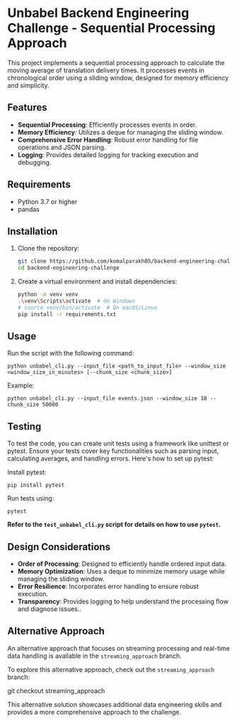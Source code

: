 # Unbabel Backend Engineering Challenge - Sequential Processing Approach

This project implements a sequential processing approach to calculate the moving average of translation delivery times. It processes events in chronological order using a sliding window, designed for memory efficiency and simplicity.

## Features

- **Sequential Processing**: Efficiently processes events in order.
- **Memory Efficiency**: Utilizes a deque for managing the sliding window.
- **Comprehensive Error Handling**: Robust error handling for file operations and JSON parsing.
- **Logging**: Provides detailed logging for tracking execution and debugging.


## Requirements

- Python 3.7 or higher
- pandas

## Installation

1. Clone the repository:

   ```bash
   git clone https://github.com/komalparakh05/backend-engineering-challenge.git
   cd backend-engineering-challenge


2. Create a virtual environment and install dependencies:

	```bash
 	python -m venv venv
	.\venv\Scripts\activate  # On Windows
	# source venv/bin/activate  # On macOS/Linux
	pip install -r requirements.txt


## Usage

Run the script with the following command:

	
	python unbabel_cli.py --input_file <path_to_input_file> --window_size <window_size_in_minutes> [--chunk_size <chunk_size>]

Example:

	
	python unbabel_cli.py --input_file events.json --window_size 10 --chunk_size 50000


## Testing

To test the code, you can create unit tests using a framework like unittest or pytest. Ensure your tests cover key functionalities such as parsing input, calculating averages, and handling errors. Here's how to set up pytest:

Install pytest:

	
	pip install pytest

Run tests using:

	
	pytest

**Refer to the `test_unbabel_cli.py` script for details on how to use `pytest`.**


## Design Considerations

- **Order of Processing**: Designed to efficiently handle ordered input data.
- **Memory Optimization**: Uses a deque to minimize memory usage while managing the sliding window.
- **Error Resilience**: Incorporates error handling to ensure robust execution.
- **Transparency**: Provides logging to help understand the processing flow and diagnose issues..


## Alternative Approach

An alternative approach that focuses on streaming processing and real-time data handling is available in the `streaming_approach` branch. 

To explore this alternative approach, check out the `streaming_approach` branch:

git checkout streaming_approach

This alternative solution showcases additional data engineering skills and provides a more comprehensive approach to the challenge.
